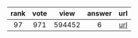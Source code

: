 
| rank | vote | view | answer | url |
|:-:|:-:|:-:|:-:|:-:|
|97|971|594452|6| [url](http://stackoverflow.com/questions/1549801/what-are-the-differences-between-type-and-isinstance) |
